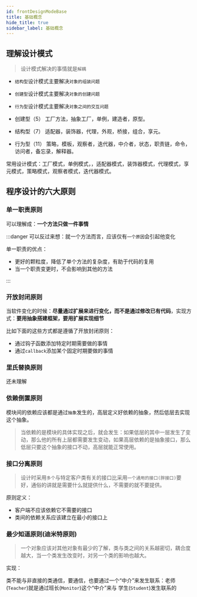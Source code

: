 ```yaml
---
id: frontDesignModeBase
title: 基础概念
hide_title: true
sidebar_label: 基础概念
---
```


## 理解设计模式

> 设计模式解决的事情就是`解耦`

- `结构型`设计模式主要解决`对象的组装问题`
- `创建型`设计模式主要解决`对象的创建问题`
- `行为型`设计模式主要解决`对象之间的交互问题`

- 创建型（5）
  工厂方法，抽象工厂，单例，建造者，原型。

- 结构型（7）
  适配器，装饰器，代理，外观，桥接，组合，享元。

- 行为型（11）
  策略，模板，观察者，迭代器，中介者，状态，职责链，命令，访问者，备忘录，解释器。

常用设计模式：工厂模式，单例模式，，适配器模式，装饰器模式，代理模式，享元模式，策略模式，观察者模式，迭代器模式。

## 程序设计的六大原则

### 单一职责原则

可以理解成：**一个方法只做一件事情**

:::danger
可以反过来想：就一个方法而言，应该仅有`一个原因`会引起他变化

单一职责的优点：

- 更好的颗粒度，降低了单个方法的复杂度，有助于代码的复用
- 当一个职责变更时，不会影响到其他的方法

:::

### 开放封闭原则

当软件变化的时候：**尽量通过扩展来进行变化，而不是通过修改已有代码**，实现方式：**要用抽象搭建框架，要用扩展实现细节**

比如下面的这些方式都是遵循了开放封闭原则：

- 通过钩子函数添加特定时期需要做的事情
- 通过`callback`添加某个固定时期要做的事情

### 里氏替换原则

还未理解

### 依赖倒置原则

模块间的依赖应该都是通过`抽象`发生的，高层定义好依赖的抽象，然后低层去实现这个抽象。

> 当依赖的是模块的具体实现之后，就会发生：如果低层的其中一层发生了变动，那么他的所有上层都需要发生变动，如果高层依赖的是抽象接口，那么低层只要这个抽象的接口不动，高层就能正常使用。

### 接口分离原则

> 设计时采用`多个`与特定客户类有关的接口比采用`一个通用的接口(胖接口)`要好，通俗的讲就是需要什么就提供什么，不需要的就不要提供。

原则定义：

- 客户端不应该依赖它不需要的接口
- 类间的依赖关系应该建立在最小的接口上

### 最少知道原则(迪米特原则)

> 一个对象应该对其他对象有最少的了解，类与类之间的关系越密切，耦合度越大，当一个类发生改变时，对另一个类的影响也越大。

实现：

类不能与非直接的类通信，要通信，也要通过一个“中介”来发生联系：老师(`Teacher`)就是通过班长(`Monitor`)这个“中介”来与 学生(`Student`)发生联系的

